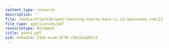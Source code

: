 ```yaml
---
content_type: resource
description: ''
file: /media/https%3A/open-learning-course-data-rc.s3.amazonaws.com/22-616-plasma-transport-theory-fall-2003/4abad24c23e6eca64ff6c9b3a1a962c5_pset4.pdf
file_type: application/pdf
resourcetype: Document
title: pset4.pdf
uid: 4abad24c-23e6-eca6-4ff6-c9b3a1a962c5
---
```

